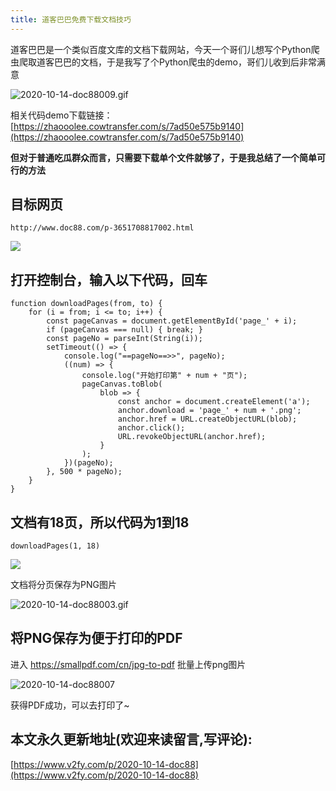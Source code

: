 ```yaml
---
title: 道客巴巴免费下载文档技巧
---
```


道客巴巴是一个类似百度文库的文档下载网站，今天一个哥们儿想写个Python爬虫爬取道客巴巴的文档，于是我写了个Python爬虫的demo，哥们儿收到后非常满意


![2020-10-14-doc88009.gif](https://www.v2fy.com/asset/0i/jikemiji/jikemiji-md/2020-10-14-doc88.assets/strip-20201014211942424.gif)

相关代码demo下载链接： [https://zhaooolee.cowtransfer.com/s/7ad50e575b9140](https://zhaooolee.cowtransfer.com/s/7ad50e575b9140)


**但对于普通吃瓜群众而言，只需要下载单个文件就够了，于是我总结了一个简单可行的方法**

## 目标网页

```
http://www.doc88.com/p-3651708817002.html
```

![](https://www.v2fy.com/asset/0i/jikemiji/jikemiji-md/2020-10-14-doc88.assets/1240-20201014211942190.png)

## 打开控制台，输入以下代码，回车

```
function downloadPages(from, to) {
    for (i = from; i <= to; i++) {
        const pageCanvas = document.getElementById('page_' + i);
        if (pageCanvas === null) { break; }
        const pageNo = parseInt(String(i));
        setTimeout(() => {
            console.log("==pageNo==>>", pageNo);
            ((num) => {
                console.log("开始打印第" + num + "页");
                pageCanvas.toBlob(
                    blob => {
                        const anchor = document.createElement('a');
                        anchor.download = 'page_' + num + '.png';
                        anchor.href = URL.createObjectURL(blob);
                        anchor.click();
                        URL.revokeObjectURL(anchor.href);
                    }
                );
            })(pageNo);
        }, 500 * pageNo);
    }
}
```

## 文档有18页，所以代码为1到18

```
downloadPages(1, 18)
```
![](https://www.v2fy.com/asset/0i/jikemiji/jikemiji-md/2020-10-14-doc88.assets/1240.png)

文档将分页保存为PNG图片

![2020-10-14-doc88003.gif](https://www.v2fy.com/asset/0i/jikemiji/jikemiji-md/2020-10-14-doc88.assets/strip-20201014211943826.gif)


## 将PNG保存为便于打印的PDF


进入 https://smallpdf.com/cn/jpg-to-pdf 批量上传png图片


![2020-10-14-doc88007](https://www.v2fy.com/asset/0i/jikemiji/jikemiji-md/2020-10-14-doc88.assets/2020-10-14-doc88007.gif)

获得PDF成功，可以去打印了~


## 本文永久更新地址(欢迎来读留言,写评论):

[https://www.v2fy.com/p/2020-10-14-doc88](https://www.v2fy.com/p/2020-10-14-doc88)
